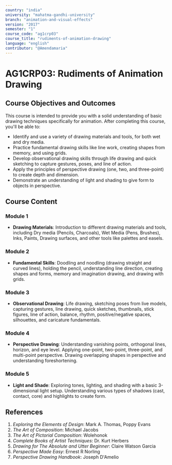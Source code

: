 ```yaml
---
country: "india"
university: "mahatma-gandhi-university"
branch: "animation-and-visual-effects"
version: "2017"
semester: "1"
course_code: "ag1crp03"
course_title: "rudiments-of-animation-drawing"
language: "english"
contributor: "@Amendamaria"
---
```


# AG1CRP03: Rudiments of Animation Drawing

## Course Objectives and Outcomes
This course is intended to provide you with a solid understanding of basic drawing techniques specifically for animation. After completing this course, you'll be able to:
* Identify and use a variety of drawing materials and tools, for both wet and dry media.
* Practice fundamental drawing skills like line work, creating shapes from memory, and using grids.
* Develop observational drawing skills through life drawing and quick sketching to capture gestures, poses, and line of action.
* Apply the principles of perspective drawing (one, two, and three-point) to create depth and dimension.
* Demonstrate an understanding of light and shading to give form to objects in perspective.

## Course Content

### **Module 1**
* **Drawing Materials**: Introduction to different drawing materials and tools, including Dry media (Pencils, Charcoals), Wet Media (Pens, Brushes), Inks, Paints, Drawing surfaces, and other tools like palettes and easels.

### **Module 2**
* **Fundamental Skills**: Doodling and noodling (drawing straight and curved lines), holding the pencil, understanding line direction, creating shapes and forms, memory and imagination drawing, and drawing with grids.

### **Module 3**
* **Observational Drawing**: Life drawing, sketching poses from live models, capturing gestures, line drawing, quick sketches, thumbnails, stick figures, line of action, balance, rhythm, positive/negative spaces, silhouettes, and caricature fundamentals.

### **Module 4**
* **Perspective Drawing**: Understanding vanishing points, orthogonal lines, horizon, and eye level. Applying one-point, two-point, three-point, and multi-point perspective. Drawing overlapping shapes in perspective and understanding foreshortening.

### **Module 5**
* **Light and Shade**: Exploring tones, lighting, and shading with a basic 3-dimensional light setup. Understanding various types of shadows (cast, contact, core) and highlights to create form.

## References
1.  *Exploring the Elements of Design*: Mark A. Thomas, Poppy Evans
2.  *The Art of Composition*: Michael Jacobs
3.  *The Art of Pictorial Composition*: Wolehonok
4.  *Complete Books of Artist Techniques*: Dr. Kurt Herbers
5.  *Drawing for The Absolute and Utter Beginner*: Claire Watson Garcia
6.  *Perspective Made Easy*: Ernest R Norling
7.  *Perspective Drawing Handbook*: Joseph D'Amelio